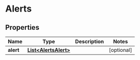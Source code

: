 
# Alerts

## Properties
Name | Type | Description | Notes
------------ | ------------- | ------------- | -------------
**alert** | [**List&lt;AlertsAlert&gt;**](AlertsAlert.md) |  |  [optional]



